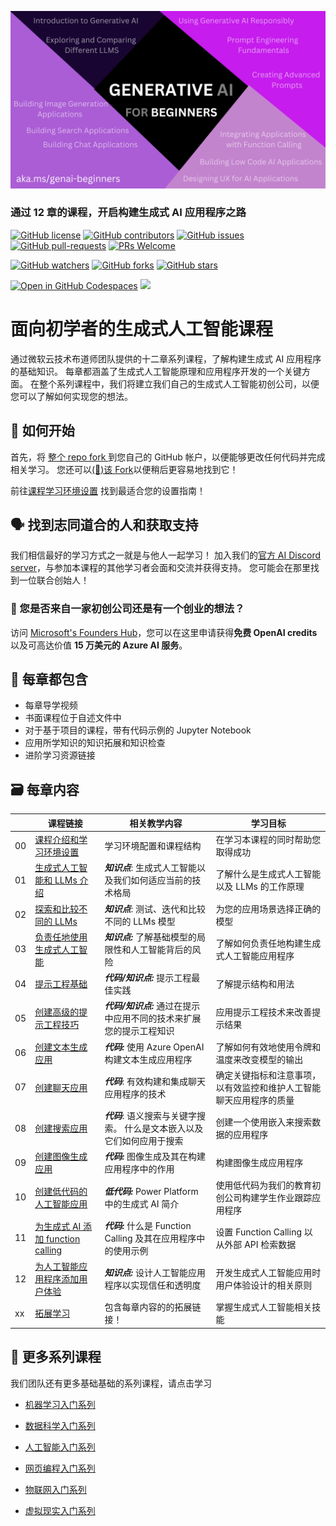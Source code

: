![Generative AI For Beginners](../../images/repository-thumbnail.png?WT.mc_id=academic-105485-koreyst)

### 通过 12 章的课程，开启构建生成式 AI 应用程序之路

[![GitHub license](https://img.shields.io/github/license/microsoft/Generative-AI-For-Beginners.svg)](https://github.com/microsoft/Generative-AI-For-Beginners/blob/master/LICENSE?WT.mc_id=academic-105485-koreyst)
[![GitHub contributors](https://img.shields.io/github/contributors/microsoft/Generative-AI-For-Beginners.svg)](https://GitHub.com/microsoft/Generative-AI-For-Beginners/graphs/contributors/?WT.mc_id=academic-105485-koreyst)
[![GitHub issues](https://img.shields.io/github/issues/microsoft/Generative-AI-For-Beginners.svg)](https://GitHub.com/microsoft/Generative-AI-For-Beginners/issues/?WT.mc_id=academic-105485-koreyst)
[![GitHub pull-requests](https://img.shields.io/github/issues-pr/microsoft/Generative-AI-For-Beginners.svg)](https://GitHub.com/microsoft/Generative-AI-For-Beginners/pulls/?WT.mc_id=academic-105485-koreyst)
[![PRs Welcome](https://img.shields.io/badge/PRs-welcome-brightgreen.svg?style=flat-square)](http://makeapullrequest.com?WT.mc_id=academic-105485-koreyst)

[![GitHub watchers](https://img.shields.io/github/watchers/microsoft/Generative-AI-For-Beginners.svg?style=social&label=Watch)](https://GitHub.com/microsoft/Generative-AI-For-Beginners/watchers/?WT.mc_id=academic-105485-koreyst)
[![GitHub forks](https://img.shields.io/github/forks/microsoft/Generative-AI-For-Beginners.svg?style=social&label=Fork)](https://GitHub.com/microsoft/Generative-AI-For-Beginners/network/?WT.mc_id=academic-105485-koreyst)
[![GitHub stars](https://img.shields.io/github/stars/microsoft/Generative-AI-For-Beginners.svg?style=social&label=Star)](https://GitHub.com/microsoft/Generative-AI-For-Beginners/stargazers/?WT.mc_id=academic-105485-koreyst)

[![Open in GitHub Codespaces](https://img.shields.io/static/v1?style=for-the-badge&label=GitHub+Codespaces&message=Open&color=lightgrey&logo=github)](https://codespaces.new/microsoft/generative-ai-for-beginners?WT.mc_id=academic-105485-koreyst)
[![](https://dcbadge.vercel.app/api/server/ByRwuEEgH4)](https://aka.ms/genai-discord?WT.mc_id=academic-105485-koreyst)

# 面向初学者的生成式人工智能课程

通过微软云技术布道师团队提供的十二章系列课程，了解构建生成式 AI 应用程序的基础知识。 每章都涵盖了生成式人工智能原理和应用程序开发的一个关键方面。 在整个系列课程中，我们将建立我们自己的生成式人工智能初创公司，以便您可以了解如何实现您的想法。

## 🌱 如何开始

首先，将 [整个 repo fork ](https://github.com/microsoft/generative-ai-for-beginners/fork?WT.mc_id=academic-105485-koreyst) 到您自己的 GitHub 帐户，以便能够更改任何代码并完成相关学习。 您还可以[(🌟)该 Fork](https://docs.github.com/en/get-started/exploring-projects-on-github/saving-repositories-with-stars?WT.mc_id=academic-105485-koreyst)以便稍后更容易地找到它！

前往[课程学习环境设置](../../00-course-setup/translations/cn/README.md?WT.mc_id=academic-105485-koreyst) 找到最适合您的设置指南！

## 🗣️ 找到志同道合的人和获取支持

我们相信最好的学习方式之一就是与他人一起学习！ 加入我们的[官方 AI Discord server](https://aka.ms/genai-discord?WT.mc_id=academic-105485-koreyst)，与参加本课程的其他学习者会面和交流并获得支持。 您可能会在那里找到一位联合创始人！

### 🚀 您是否来自一家初创公司还是有一个创业的想法？

访问 [Microsoft's Founders Hub](https://aka.ms/genai-Foundershub?WT.mc_id=academic-105485-koreyst)，您可以在这里申请获得**免费 OpenAI credits**以及可高达价值 **15 万美元的 Azure AI 服务**。

## 📂 每章都包含

- 每章导学视频
- 书面课程位于自述文件中
- 对于基于项目的课程，带有代码示例的 Jupyter Notebook
- 应用所学知识的知识拓展和知识检查
- 进阶学习资源链接

## 🗃️ 每章内容

|     | 课程链接 | 相关教学内容 | 学习目标 |
| --- | --- | --- | --- |
| 00 | [课程介绍和学习环境设置](../../00-course-setup/translations/cn/README.md?WT.mc_id=academic-105485-koreyst) | 学习环境配置和课程结构| 在学习本课程的同时帮助您取得成功 |
| 01 | [生成式人工智能和 LLMs 介绍](../../01-introduction-to-genai/translations/cn/README.md?WT.mc_id=academic-105485-koreyst) | ***知识点***: 生成式人工智能以及我们如何适应当前的技术格局 | 了解什么是生成式人工智能 以及 LLMs 的工作原理 |
| 02 | [探索和比较不同的 LLMs](../../02-exploring-and-comparing-different-llms/translations/cn/README.md?WT.mc_id=academic-105485-koreyst) | ***知识点***: 测试、迭代和比较不同的 LLMs 模型 | 为您的应用场景选择正确的模型 |
| 03 | [负责任地使用生成式人工智能](../../03-using-generative-ai-responsibly/translations/cn/README.md?WT.mc_id=academic-105485-koreyst) | ***知识点:*** 了解基础模型的局限性和人工智能背后的风险 | 了解如何负责任地构建生成式人工智能应用程序 |
| 04 | [提示工程基础](../../04-prompt-engineering-fundamentals/translations/cn/README.md?WT.mc_id=academic-105485-koreyst) | ***代码/知识点:*** 提示工程最佳实践 | 了解提示结构和用法 |
| 05 | [创建高级的提示工程技巧](../../05-advanced-prompts/translations/cn/README.md?WT.mc_id=academic-105485-koreyst) | ***代码/知识点:*** 通过在提示中应用不同的技术来扩展您的提示工程知识 | 应用提示工程技术来改善提示结果 |
| 06 | [创建文本生成应用](../../06-text-generation-apps/translations/cn/README.md?WT.mc_id=academic-105485-koreyst) | ***代码:*** 使用 Azure OpenAI 构建文本生成应用程序 | 了解如何有效地使用令牌和温度来改变模型的输出 |
| 07 | [创建聊天应用](../../07-building-chat-applications/translations/cn/README.md?WT.mc_id=academic-105485-koreyst) | ***代码***: 有效构建和集成聊天应用程序的技术 | 确定关键指标和注意事项，以有效监控和维护人工智能聊天应用程序的质量 |
| 08 | [创建搜索应用](../../08-building-search-applications/translations/cn/README.md?WT.mc_id=academic-105485-koreyst) | ***代码***: 语义搜索与关键字搜索。 什么是文本嵌入以及它们如何应用于搜索 | 创建一个使用嵌入来搜索数据的应用程序 |
| 09 | [创建图像生成应用](../../09-building-image-applications/translations/cn/README.md?WT.mc_id=academic-105485-koreyst) | ***代码:*** 图像生成及其在构建应用程序中的作用 | 构建图像生成应用程序 |
| 10 | [创建低代码的人工智能应用](../../10-building-low-code-ai-applications/translations/cn/README.md?WT.mc_id=academic-105485-koreyst) | ***低代码:*** Power Platform 中的生成式 AI 简介 | 使用低代码为我们的教育初创公司构建学生作业跟踪应用程序 |
| 11 | [为生成式 AI 添加 function calling](../../11-integrating-with-function-calling/translations/cn/README.md?WT.mc_id=academic-105485-koreyst) | ***代码:*** 什么是 Function Calling 及其在应用程序中的使用示例 | 设置 Function Calling 以从外部 API 检索数据 |
| 12 | [为人工智能应用程序添加用户体验](../../12-designing-ux-for-ai-applications/translations/cn/README.md?WT.mc_id=academic-105485-koreyst) | ***知识点:*** 设计人工智能应用程序以实现信任和透明度 | 开发生成式人工智能应用时用户体验设计的相关原则 |
| xx | [拓展学习](https://aka.ms/genai-collection?WT.mc_id=academic-105485-koreyst) | 包含每章内容的的拓展链接！ | 掌握生成式人工智能相关技能 |

## 🎒 更多系列课程

我们团队还有更多基础基础的系列课程，请点击学习

- [机器学习入门系列](https://aka.ms/ml-beginners?WT.mc_id=academic-105485-koreyst)
- [数据科学入门系列](https://aka.ms/datascience-beginners?WT.mc_id=academic-105485-koreyst)
- [人工智能入门系列](https://aka.ms/ai-beginners?WT.mc_id=academic-105485-koreyst)

- [网页编程入门系列](https://aka.ms/webdev-beginners?WT.mc_id=academic-105485-koreyst)
- [物联网入门系列](https://aka.ms/iot-beginners?WT.mc_id=academic-105485-koreyst)

- [虚拟现实入门系列](https://github.com/microsoft/xr-development-for-beginners?WT.mc_id=academic-105485-koreyst)
